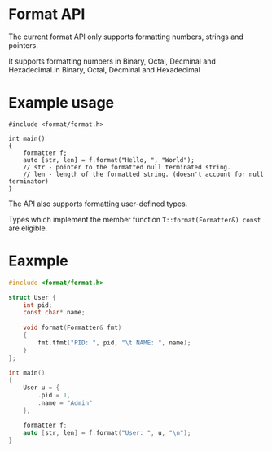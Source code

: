 

# Format API

The current format API only supports formatting numbers, strings and pointers.

It supports formatting numbers in Binary, Octal, Decminal and Hexadecimal.in Binary, Octal, Decminal and Hexadecimal


# Example usage
```
#include <format/format.h>

int main()
{
    formatter f;
    auto [str, len] = f.format("Hello, ", "World");
    // str - pointer to the formatted null terminated string.
    // len - length of the formatted string. (doesn't account for null terminator)
}
```

The API also supports formatting user-defined types.

Types which implement the member function `T::format(Formatter&) const` are eligible.


# Eaxmple
```c
#include <format/format.h>

struct User {
    int pid;
    const char* name;
    
    void format(Formatter& fmt)
    {
        fmt.tfmt("PID: ", pid, "\t NAME: ", name);
    }
};

int main()
{
    User u = {
        .pid = 1,
        .name = "Admin"
    };

    formatter f;
    auto [str, len] = f.format("User: ", u, "\n");
}

```
